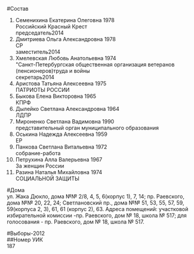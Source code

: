 #Состав  
1. Семенихина Екатерина Олеговна 1978  
    Российский Красный Крест  
    председатель2014  
2. Дмитриева Ольга Александровна 1978  
    СР  
    заместитель2014  
3. Хмелевская Любовь Анатольевна 1974  
    "Санкт-Петербургская общественная организация ветеранов (пенсионеров)труда и войны  
    секретарь2014  
4. Аристова Татьяна Алексеевна 1975  
    ПАТРИОТЫ РОССИИ  
5. Быкова Елена Викторовна 1965  
    КПРФ  
6. Дылейко Светлана Александровна 1964  
    ЛДПР  
7. Мироненко Светлана Вадимовна 1990  
    представительный орган муниципального образования  
8. Оськина Надежда Алексеевна 1959  
    ЕР  
9. Панкова Светлана Витальевна 1972  
    собрание-работа  
10. Петрухина Алла Валерьевна 1967  
    За женщин России  
11. Разина Наталья Михайловна 1974  
    СОЦИАЛЬНОЙ ЗАЩИТЫ  

#Дома  
ул. Жака Дюкло, дома №№ 2/8, 4, 5, 6(корпус 1), 7, 14; пр. Раевского, дома №№ 20, 22, 24; Светлановский пр., дома №№ 51, 53, 55, 57, 59, 59(корпуса 2, 3), 61, 61 (корпус 2), 63. Адреса помещений: участковой избирательной комиссии -пр. Раевского, дом № 18, школа № 517; для голосования - пр. Раевского, дом № 18, школа № 517.  
  
#Выборы-2012  
##Номер УИК  
187  
